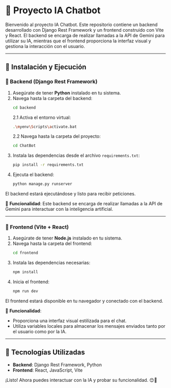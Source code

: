 # 📌 Proyecto IA Chatbot

Bienvenido al proyecto IA Chatbot. Este repositorio contiene un backend desarrollado con Django Rest Framework y un frontend construido con Vite y React. El backend se encarga de realizar llamadas a la API de Gemini para utilizar su IA, mientras que el frontend proporciona la interfaz visual y gestiona la interacción con el usuario.

---

## 🚀 Instalación y Ejecución

### 🔹 Backend (Django Rest Framework)
1. Asegúrate de tener **Python** instalado en tu sistema.
2. Navega hasta la carpeta del backend:
   ```sh
   cd backend
   ```
   2.1 Activa el entorno virtual:
   ```sh
   .\myenv\Scripts\activate.bat
   ```
   2.2 Navega hasta la carpeta del proyecto:
   ```sh
   cd ChatBot
   ```
3. Instala las dependencias desde el archivo `requirements.txt`:
   ```sh
   pip install -r requirements.txt
   ```
4. Ejecuta el backend:
   ```sh
   python manage.py runserver
   ```

El backend estará ejecutándose y listo para recibir peticiones.

📌 **Funcionalidad**: Este backend se encarga de realizar llamadas a la API de Gemini para interactuar con la inteligencia artificial.

---

### 🔹 Frontend (Vite + React)
1. Asegúrate de tener **Node.js** instalado en tu sistema.
2. Navega hasta la carpeta del frontend:
   ```sh
   cd frontend
   ```
3. Instala las dependencias necesarias:
   ```sh
   npm install
   ```
4. Inicia el frontend:
   ```sh
   npm run dev
   ```

El frontend estará disponible en tu navegador y conectado con el backend.

📌 **Funcionalidad**:
- Proporciona una interfaz visual estilizada para el chat.
- Utiliza variables locales para almacenar los mensajes enviados tanto por el usuario como por la IA.

---

## 🎯 Tecnologías Utilizadas
- **Backend**: Django Rest Framework, Python
- **Frontend**: React, JavaScript, Vite

¡Listo! Ahora puedes interactuar con la IA y probar su funcionalidad. 😊🚀

